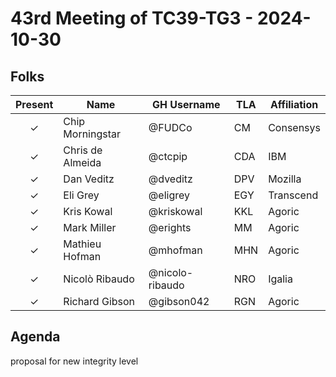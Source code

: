 # 43rd Meeting of TC39-TG3 - 2024-10-30

## Folks

| Present | Name                   | GH Username     | TLA  | Affiliation |
| :-----: | ---------------------- | --------------- | ---- | ----------- |
|    ✓    | Chip Morningstar       | @FUDCo          | CM   | Consensys   |
|    ✓    | Chris de Almeida       | @ctcpip         | CDA  | IBM         |
|    ✓    | Dan Veditz             | @dveditz        | DPV  | Mozilla     |
|    ✓    | Eli Grey               | @eligrey        | EGY  | Transcend   |
|    ✓    | Kris Kowal             | @kriskowal      | KKL  | Agoric      |
|    ✓    | Mark Miller            | @erights        | MM   | Agoric      |
|    ✓    | Mathieu Hofman         | @mhofman        | MHN  | Agoric      |
|    ✓    | Nicolò Ribaudo         | @nicolo-ribaudo | NRO  | Igalia      |
|    ✓    | Richard Gibson         | @gibson042      | RGN  | Agoric      |

## Agenda

proposal for new integrity level

